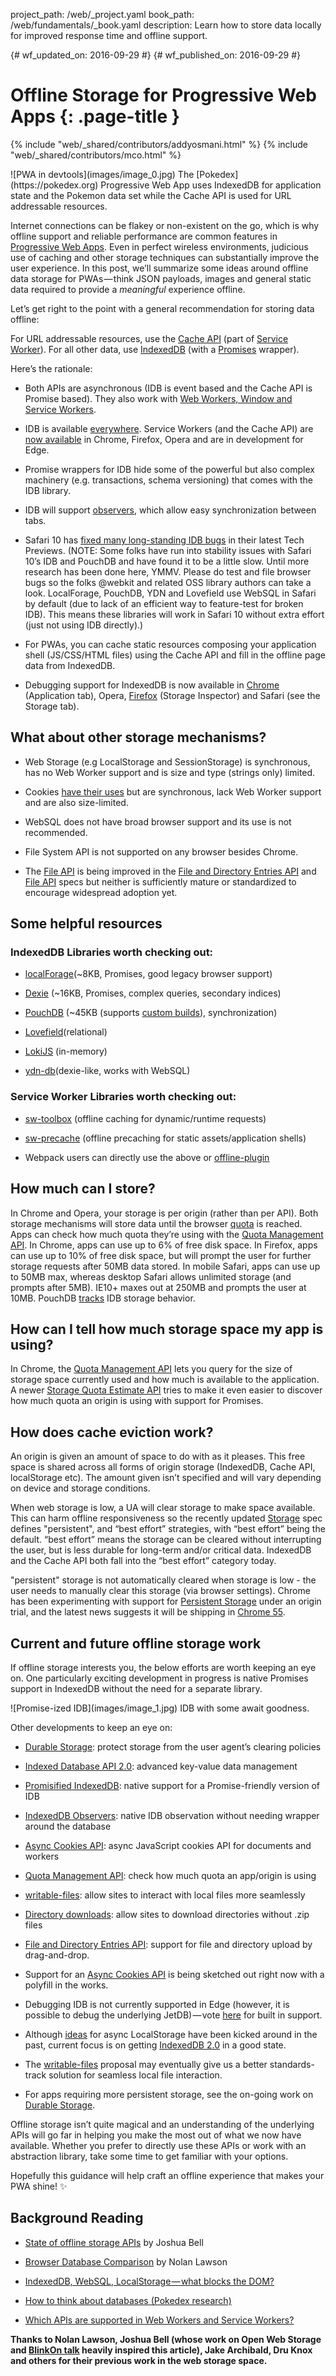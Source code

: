 project_path: /web/_project.yaml
book_path: /web/fundamentals/_book.yaml
description: Learn how to store data locally for improved response time and offline support.

{# wf_updated_on: 2016-09-29 #}
{# wf_published_on: 2016-09-29 #}

# **Offline Storage for Progressive Web Apps** {: .page-title }

{% include "web/_shared/contributors/addyosmani.html" %}
{% include "web/_shared/contributors/mco.html" %}

<caption align="bottom">
![PWA in devtools](images/image_0.jpg)
The [Pokedex](https://pokedex.org) Progressive Web App uses IndexedDB for
application state and the Pokemon data set while the Cache API is used for URL
addressable resources.
</caption>

Internet connections can be flakey or non-existent on the go, which is why
offline support and reliable performance are common features in [Progressive
Web Apps](/web/progressive-web-apps/). Even in
perfect wireless environments, judicious use of caching and other storage
techniques can substantially improve the user experience. In this post, we’ll
summarize some ideas around offline data storage for PWAs — think JSON
payloads, images and general static data required to provide a *meaningful*
experience offline.

Let’s get right to the point with a general recommendation for storing data
offline:

For URL addressable resources, use the [Cache
API](https://davidwalsh.name/cache) (part of [Service
Worker](/web/fundamentals/primers/service-worker/)).
For all other data, use
[IndexedDB](https://developer.mozilla.org/en-US/docs/Web/API/IndexedDB_API)
(with a [Promises](http://www.html5rocks.com/en/tutorials/es6/promises/)
wrapper).

Here’s the rationale:

* Both APIs are asynchronous (IDB is event based and the Cache API is Promise
based). They also work with [Web Workers, Window and Service
Workers](https://nolanlawson.github.io/html5workertest/).

* IDB is available [everywhere](http://caniuse.com/#feat=indexeddb). Service
Workers (and the Cache API) are [now
available](https://jakearchibald.github.io/isserviceworkerready/) in Chrome,
Firefox, Opera and are in development for Edge.

* Promise wrappers for IDB hide some of the powerful but also complex
machinery (e.g. transactions, schema versioning) that comes with the IDB library.

* IDB will support [observers](https://github.com/WICG/indexed-db-observers),
which allow easy synchronization between tabs.

* Safari 10 has [fixed many long-standing IDB
bugs](https://gist.github.com/nolanlawson/08eb857c6b17a30c1b26) in their latest
Tech Previews. (NOTE:  Some folks have run into stability issues with Safari
10’s IDB and PouchDB and have found it to be a little slow. Until more research has
been done here, YMMV. Please do test and file browser bugs so the folks @webkit
and related OSS library authors can take a look. LocalForage, PouchDB, YDN and
Lovefield use WebSQL in Safari by default (due to lack of an
efficient way to feature-test for broken IDB). This means these
libraries will work in Safari 10 without extra effort (just not using IDB
directly).)

* For PWAs, you can cache static resources composing your application shell
(JS/CSS/HTML files) using the Cache API and fill in the offline page data from
IndexedDB.

* Debugging support for IndexedDB is now available in
[Chrome](/web/tools/chrome-devtools/iterate/manage-data/local-storage)
(Application tab), Opera,
[Firefox](https://developer.mozilla.org/en-US/docs/Tools/Storage_Inspector)
(Storage Inspector) and Safari (see the Storage tab).

## **What about other storage mechanisms?**

* Web Storage (e.g LocalStorage and SessionStorage) is synchronous, has no Web
Worker support and is size and type (strings only) limited.

* Cookies [have their
uses](https://developer.mozilla.org/en-US/docs/Web/HTTP/Cookies) but are
synchronous, lack Web Worker support and are also size-limited.

* WebSQL does not have broad browser support and its use is not recommended.

* File System API is not supported on any browser besides Chrome.

* The [File API](https://developer.mozilla.org/en-US/docs/Web/API/File) is
being improved in the [File and Directory Entries
API](https://wicg.github.io/entries-api/) and [File
API](https://w3c.github.io/FileAPI/) specs but neither is sufficiently mature
or standardized to encourage widespread adoption yet.

## **Some helpful resources**

### **IndexedDB Libraries worth checking out:**

* [localForage](https://mozilla.github.io/localForage/)(~8KB, Promises, good
legacy browser support)

* [Dexie](http://dexie.org/) (~16KB, Promises, complex queries, secondary
indices)

* [PouchDB](https://pouchdb.com/) (~45KB (supports [custom
builds](https://pouchdb.com/2016/06/06/introducing-pouchdb-custom-builds.html)),
synchronization)

* [Lovefield](https://github.com/google/lovefield)(relational)

* [LokiJS](http://lokijs.org/#/) (in-memory)

* [ydn-db](https://github.com/yathit/ydn-db)(dexie-like, works with WebSQL)

### **Service Worker Libraries worth checking out:**

* [sw-toolbox](https://github.com/GoogleChrome/sw-toolbox) (offline caching
for dynamic/runtime requests)

* [sw-precache](https://github.com/GoogleChrome/sw-precache) (offline
precaching for static assets/application shells)

* Webpack users can directly use the above or
[offline-plugin](https://github.com/NekR/offline-plugin)

## **How much can I store?**

In Chrome and Opera, your storage is per origin (rather than per API). Both
storage mechanisms will store data until the browser
[quota](http://www.html5rocks.com/en/tutorials/offline/quota-research/) is
reached. Apps can check how much quota they’re using with the [Quota Management
API](https://www.w3.org/TR/quota-api/). In Chrome, apps can use up to 6% of free
disk space. In Firefox, apps can use up to 10% of free disk space, but will
prompt the user for further storage requests after 50MB data stored. In mobile
Safari, apps can use up to 50MB max, whereas desktop Safari allows unlimited
storage (and prompts after 5MB). IE10+ maxes out at 250MB and prompts the user
at 10MB. PouchDB [tracks](https://pouchdb.com/faq.html#data_limits) IDB storage
behavior.

## **How can I tell how much storage space my app is using?**

In Chrome, the [Quota Management API](https://www.w3.org/TR/quota-api/) lets
you query for the size of storage space currently used and how much is
available to the application. A newer [Storage Quota Estimate
API](https://www.chromestatus.com/features/5630353511284736) tries to make it
even easier to discover how much quota an origin is using with support for
Promises.

## **How does cache eviction work?**

An origin is given an amount of space to do with as it pleases. This free space
is shared across all forms of origin storage (IndexedDB, Cache API,
localStorage etc). The amount given isn’t specified and will vary depending on
device and storage conditions.

When web storage is low, a UA will clear storage to make space available. This
can harm offline responsiveness so the recently updated
[Storage](https://storage.spec.whatwg.org/) spec defines "persistent", and
“best effort” strategies, with “best effort” being the default. “best effort”
means the storage can be cleared without interrupting the user, but is less
durable for long-term and/or critical data. IndexedDB and the Cache API both
fall into the “best effort” category today.

"persistent" storage is not automatically cleared when storage is low - the
user needs to manually clear this storage (via browser settings). Chrome has
been experimenting with support for [Persistent
Storage](/web/updates/2016/06/persistent-storage?hl=en)
under an origin trial, and the latest news suggests it will be shipping in
[Chrome
55](https://groups.google.com/a/chromium.org/d/msg/blink-dev/5Sihi1iAXYc/wnvNDFIPAQAJ).

## **Current and future offline storage work**

If offline storage interests you, the below efforts are worth keeping an eye
on. One particularly exciting development in progress is native Promises
support in IndexedDB without the need for a separate library.

<caption align="bottom">
![Promise-ized IDB](images/image_1.jpg)
IDB with some await goodness.
</caption>


Other developments to keep an eye on:

* [Durable Storage](https://storage.spec.whatwg.org/): protect storage from
the user agent’s clearing policies

* [Indexed Database API 2.0](https://w3c.github.io/IndexedDB/): advanced
key-value data management

* [Promisified
IndexedDB](https://github.com/inexorabletash/indexeddb-promises): native
support for a Promise-friendly version of IDB

* [IndexedDB Observers](https://github.com/WICG/indexed-db-observers): native
IDB observation without needing wrapper around the database

* [Async Cookies API](https://github.com/bsittler/async-cookies-api): async
JavaScript cookies API for documents and workers

* [Quota Management API](https://www.w3.org/TR/quota-api/): check how much
quota an app/origin is using

* [writable-files](https://github.com/WICG/writable-files): allow sites to
interact with local files more seamlessly

* [Directory downloads](https://github.com/drufball/directory-download): allow
sites to download directories without .zip files

* [File and Directory Entries API](https://wicg.github.io/entries-api/):
support for file and directory upload by drag-and-drop.

* Support for an [Async Cookies
API](https://github.com/WICG/async-cookies-api) is being sketched out right now
with a polyfill in the works.

* Debugging IDB is not currently supported in Edge (however, it is possible to
debug the underlying JetDB) — vote
[here](https://wpdev.uservoice.com/forums/257854-microsoft-edge-developer/suggestions/6517763-indexeddb-explorer-in-dev-tools)
for built in support.

* Although [ideas](https://github.com/slightlyoff/async-local-storage) for
async LocalStorage have been kicked around in the past, current focus is on getting
[IndexedDB 2.0](https://w3c.github.io/IndexedDB/) in a good state.

* The [writable-files](https://github.com/WICG/writable-files) proposal may
eventually give us a better standards-track solution for seamless local file
interaction.

* For apps requiring more persistent storage, see the on-going work on
[Durable Storage](https://storage.spec.whatwg.org/).

Offline storage isn’t quite magical and an understanding of the underlying APIs
will go far in helping you make the most out of what we now have available.
Whether you prefer to directly use these APIs or work with an abstraction
library, take some time to get familiar with your options.

Hopefully this guidance will help craft an offline experience that makes your
PWA shine! ✨

## **Background Reading**

* [State of offline storage
APIs](https://docs.google.com/presentation/d/11CJnf77N45qPFAhASwnfRNeEMJfR-E_x05v1Z6Rh5HA/edit)
by Joshua Bell

* [Browser Database
Comparison](http://nolanlawson.github.io/database-comparison/) by Nolan Lawson

* [IndexedDB, WebSQL, LocalStorage — what blocks the
DOM?](https://nolanlawson.com/2015/09/29/indexeddb-websql-localstorage-what-blocks-the-dom/)

* [How to think about databases (Pokedex
research)](https://nolanlawson.com/2016/02/08/how-to-think-about-databases/)

* [Which APIs are supported in Web Workers and Service
Workers?](https://nolanlawson.github.io/html5workertest/)

**Thanks to Nolan Lawson, Joshua Bell (whose work on Open Web Storage and
[BlinkOn talk](https://docs.google.com/presentation/d/11CJnf77N45qPFAhASwnfRNeEMJfR-E_x05v1Z6Rh5HA/edit)
heavily inspired this article), Jake Archibald, Dru Knox and others for their
previous work in the web storage space.**

